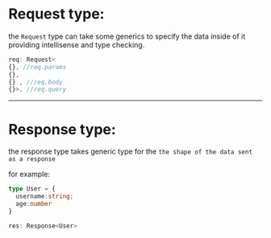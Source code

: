 # Request type:

the `Request` type can take some generics to specify the data inside of it providing intellisense and type checking.

```typescript
req: Request<
{}, //req.params 
{}, 
{} , //req.body
{}>, //req.query
```


---

# Response type:

the response type takes generic type for the `the shape of the data sent as a response`

for example:

```typescript
type User = {
  username:string;
  age:number
}

res: Response<User>
```
